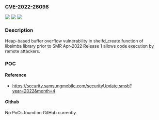 ### [CVE-2022-26098](https://cve.mitre.org/cgi-bin/cvename.cgi?name=CVE-2022-26098)
![](https://img.shields.io/static/v1?label=Product&message=Samsung%20Mobile%20Devices&color=blue)
![](https://img.shields.io/static/v1?label=Version&message=n%2Fa&color=blue)
![](https://img.shields.io/static/v1?label=Vulnerability&message=CWE-122%20Heap-based%20Buffer%20Overflow&color=brighgreen)

### Description

Heap-based buffer overflow vulnerability in sheifd_create function of libsimba library prior to SMR Apr-2022 Release 1 allows code execution by remote attackers.

### POC

#### Reference
- https://security.samsungmobile.com/securityUpdate.smsb?year=2022&month=4

#### Github
No PoCs found on GitHub currently.

